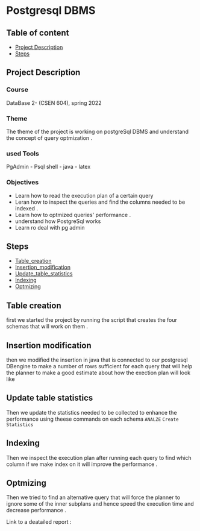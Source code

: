 # Postgresql DBMS

## Table of content
- [Project Description](#project-description)
- [Steps](#steps)



## Project Description

### Course 
DataBase 2- (CSEN 604), spring 2022

### Theme
The theme of the project is working on postgreSql DBMS and understand the concept of query optmization .
### used Tools 
PgAdmin - Psql shell - java - latex

### Objectives
- Learn how to read the execution plan of a certain query
- Leran how to inspect the queries and find the columns needed to be indexed .
- Learn how to optmized queries' performance .
- understand how PostgreSql works
- Learn ro deal with pg admin


## Steps
- [Table_creation](#Table-creation)
- [Insertion_modification](#Insertion-modification)
- [Update_table_statistics](#Update-table-statistics)
- [Indexing](#Indexing)
- [Optmizing](#Optmizing)

## Table creation
   first we started the project by running the script that creates the four schemas that will work on them . 

## Insertion modification
   then we modified the insertion in java that is connected to our postgresql DBengine to make a number of rows sufficient for each query that will help the planner to make a good estimate about how the exection plan will look like
## Update table statistics 
   Then we update the statistics needed to be collected to enhance the performance using theese commands on each schema `ANALZE` `Create Statistics`
## Indexing
Then we inspect the execution plan after running each query to find which column if we make index on it will improve the performance .
## Optmizing
Then we tried to find an alternative query that will force the planner to ignore some of the inner subplans and hence speed the execution time and decrease performance .

Link to a deatailed report :
 
